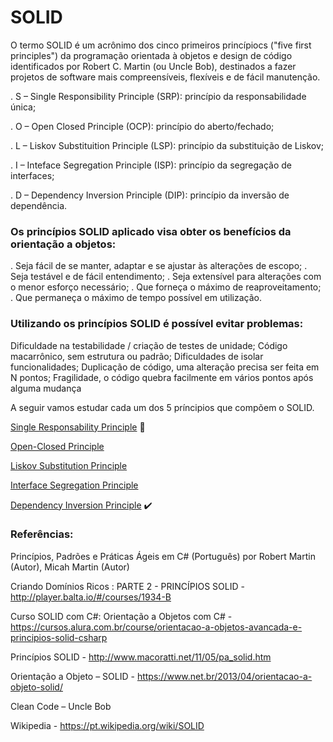 # SOLID

 O termo SOLID é um acrônimo dos cinco primeiros princípiocs ("five first principles") da programação orientada à objetos e design de código identificados por Robert C. Martin (ou Uncle Bob), destinados a fazer projetos de software mais compreensíveis, flexíveis e de fácil manutenção.

. S – Single Responsibility Principle (SRP): princípio da responsabilidade única;

. O – Open Closed Principle (OCP): princípio do aberto/fechado;

. L – Liskov Substituition Principle (LSP): princípio da substituição de Liskov;

. I – Inteface Segregation Principle (ISP): princípio da segregação de interfaces;

. D – Dependency Inversion Principle (DIP): princípio da inversão de dependência.


### Os princípios SOLID aplicado visa obter os benefícios da orientação a objetos:

. Seja fácil de se manter, adaptar e se ajustar às alterações de escopo;
. Seja testável e de fácil entendimento;
. Seja extensível para alterações com o menor esforço necessário;
. Que forneça o máximo de reaproveitamento;
. Que permaneça o máximo de tempo possível em utilização.

### Utilizando os princípios SOLID é possível evitar problemas:

Dificuldade na testabilidade / criação de testes de unidade;
Código macarrônico, sem estrutura ou padrão;
Dificuldades de isolar funcionalidades;
Duplicação de código, uma alteração precisa ser feita em N pontos;
Fragilidade, o código quebra facilmente em vários pontos após alguma mudança


A seguir vamos estudar cada um dos 5 príncipios que compõem o SOLID.

[Single Responsability Principle](#single-responsability-principle) :arrows_counterclockwise:

[Open-Closed Principle](#open-closed-principle)

[Liskov Substitution Principle](#liskov-substitution-principle)

[Interface Segregation Principle](#interface-segregation-principle)

[Dependency Inversion Principle](#dependency-inversion-principle) :heavy_check_mark:



### Referências:

Princípios, Padrões e Práticas Ágeis em C# (Português) por Robert Martin (Autor),‎ Micah Martin (Autor)

Criando Domínios Ricos : PARTE 2 - PRINCÍPIOS SOLID - http://player.balta.io/#/courses/1934-B

Curso SOLID com C#: Orientação a Objetos com C# - https://cursos.alura.com.br/course/orientacao-a-objetos-avancada-e-principios-solid-csharp

Princípios SOLID - http://www.macoratti.net/11/05/pa_solid.htm

Orientação a Objeto – SOLID - https://www.net.br/2013/04/orientacao-a-objeto-solid/

Clean Code – Uncle Bob

Wikipedia - https://pt.wikipedia.org/wiki/SOLID
